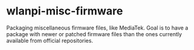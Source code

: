 # wlanpi-misc-firmware
Packaging miscellaneous firmware files, like MediaTek. Goal is to have a package with newer or patched firmware files than the ones currently available from official repositories.
